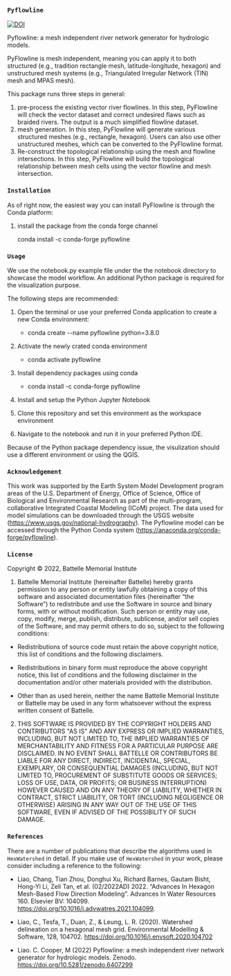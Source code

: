 ### `Pyflowline`

[![DOI](https://zenodo.org/badge/368338554.svg)](https://zenodo.org/badge/latestdoi/368338554)

Pyflowline: a mesh independent river network generator for hydrologic models. 

PyFlowline is mesh independent, meaning you can apply it to both structured (e.g., tradition rectangle mesh, latitude-longitude, hexagon) and unstructured mesh systems (e.g., Triangulated Irregular Network (TIN) mesh and MPAS mesh).

This package runs three steps in general:
1. pre-process the existing vector river flowlines. In this step, PyFlowline will check the vector dataset and correct undesired flaws such as braided rivers. The output is a much simplified flowline dataset.
2. mesh generation. In this step, PyFlowline will generate various structured meshes (e.g., rectangle, hexagon). Users can also use other unstructured meshes, which can be converted to the PyFlowline format.
3. Re-construct the topological relationship using the mesh and flowline intersections. In this step, PyFlowline will build the topological relationship between mesh cells using the vector flowline and mesh intersection.



### `Installation`

As of right now, the easiest way you can install PyFlowline is through the Conda platform:

1. install the package from the conda forge channel

    conda install -c conda-forge pyflowline

### `Usage`

We use the notebook.py example file under the the notebook directory to showcase the model workflow.
An additional Python package is required for the visualization purpose. 

The following steps are recommended:

1. Open the terminal or use your preferred Conda application to create a new Conda environment:

    * conda create --name pyflowline python=3.8.0

2. Activate the newly crated conda environment

    * conda activate pyflowline

3. Install dependency packages using conda

    * conda install -c conda-forge pyflowline

4. Install and setup the Python Jupyter Notebook

5. Clone this repository and set this environment as the workspace environment

6. Navigate to the notebook and run it in your preferred Python IDE.

Because of the Python package dependency issue, the visulization should use a different environment or using the QGIS.

### `Acknowledgement`

This work was supported by the Earth System Model Development program areas of the U.S. Department of Energy, Office of Science, Office of Biological and Environmental Research as part of the multi-program, collaborative Integrated Coastal Modeling (ICoM) project. The data used for model simulations can be downloaded through the USGS website (https://www.usgs.gov/national-hydrography). The Pyflowline model can be accessed through the Python Conda system (https://anaconda.org/conda-forge/pyflowline). 

### `License`

Copyright © 2022, Battelle Memorial Institute

1. Battelle Memorial Institute (hereinafter Battelle) hereby grants permission to any person or entity lawfully obtaining a copy of this software and associated documentation files (hereinafter “the Software”) to redistribute and use the Software in source and binary forms, with or without modification. Such person or entity may use, copy, modify, merge, publish, distribute, sublicense, and/or sell copies of the Software, and may permit others to do so, subject to the following conditions:

* Redistributions of source code must retain the above copyright notice, this list of conditions and the following disclaimers.

* Redistributions in binary form must reproduce the above copyright notice, this list of conditions and the following disclaimer in the documentation and/or other materials provided with the distribution.

* Other than as used herein, neither the name Battelle Memorial Institute or Battelle may be used in any form whatsoever without the express written consent of Battelle.

2. THIS SOFTWARE IS PROVIDED BY THE COPYRIGHT HOLDERS AND CONTRIBUTORS "AS IS" AND ANY EXPRESS OR IMPLIED WARRANTIES, INCLUDING, BUT NOT LIMITED TO, THE IMPLIED WARRANTIES OF MERCHANTABILITY AND FITNESS FOR A PARTICULAR PURPOSE ARE DISCLAIMED. IN NO EVENT SHALL BATTELLE OR CONTRIBUTORS BE LIABLE FOR ANY DIRECT, INDIRECT, INCIDENTAL, SPECIAL, EXEMPLARY, OR CONSEQUENTIAL DAMAGES (INCLUDING, BUT NOT LIMITED TO, PROCUREMENT OF SUBSTITUTE GOODS OR SERVICES; LOSS OF USE, DATA, OR PROFITS; OR BUSINESS INTERRUPTION) HOWEVER CAUSED AND ON ANY THEORY OF LIABILITY, WHETHER IN CONTRACT, STRICT LIABILITY, OR TORT (INCLUDING NEGLIGENCE OR OTHERWISE) ARISING IN ANY WAY OUT OF THE USE OF THIS SOFTWARE, EVEN IF ADVISED OF THE POSSIBILITY OF SUCH DAMAGE.

### `References`

There are a number of publications that describe the algorithms used in `HexWatershed` in detail. If you make use of `HexWatershed` in your work, please consider including a reference to the following:

* Liao, Chang, Tian Zhou, Donghui Xu, Richard Barnes, Gautam Bisht, Hong-Yi Li, Zeli Tan, et al. (02/2022AD) 2022. “Advances In Hexagon Mesh-Based Flow Direction Modeling”. Advances In Water Resources 160. Elsevier BV: 104099. 
https://doi.org/10.1016/j.advwatres.2021.104099.

* Liao, C., Tesfa, T., Duan, Z., & Leung, L. R. (2020). Watershed delineation on a hexagonal mesh grid. Environmental Modelling & Software, 128, 104702. https://doi.org/10.1016/j.envsoft.2020.104702

* Liao. C. Cooper, M (2022) Pyflowline: a mesh independent river network generator for hydrologic models. Zenodo.
https://doi.org/10.5281/zenodo.6407299





    

